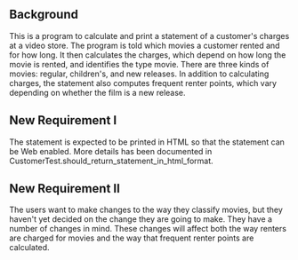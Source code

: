 ## Background
This is a program to calculate and print a statement of a customer's charges at a video store. The program is told which movies a customer rented and for how long. It then calculates the charges, which depend on how long the movie is rented, and identifies the type movie. There are three kinds of movies: regular, children's, and new releases. In addition to calculating charges, the statement also computes frequent renter points, which vary depending on whether the film is a new release.

## New Requirement I
The statement is expected to be printed in HTML so that the statement can be Web enabled. More details has been documented in CustomerTest.should_return_statement_in_html_format.
 
## New Requirement II
The users want to make changes to the way they classify movies, but they haven't yet decided on the change they are going to make. They have a number of changes in mind. These changes will affect both the way renters are charged for movies and the way that frequent renter points are calculated.
